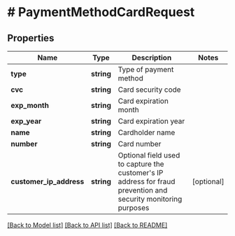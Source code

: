 # # PaymentMethodCardRequest

## Properties

Name | Type | Description | Notes
------------ | ------------- | ------------- | -------------
**type** | **string** | Type of payment method |
**cvc** | **string** | Card security code |
**exp_month** | **string** | Card expiration month |
**exp_year** | **string** | Card expiration year |
**name** | **string** | Cardholder name |
**number** | **string** | Card number |
**customer_ip_address** | **string** | Optional field used to capture the customer&#39;s IP address for fraud prevention and security monitoring purposes | [optional]

[[Back to Model list]](../../README.md#models) [[Back to API list]](../../README.md#endpoints) [[Back to README]](../../README.md)
